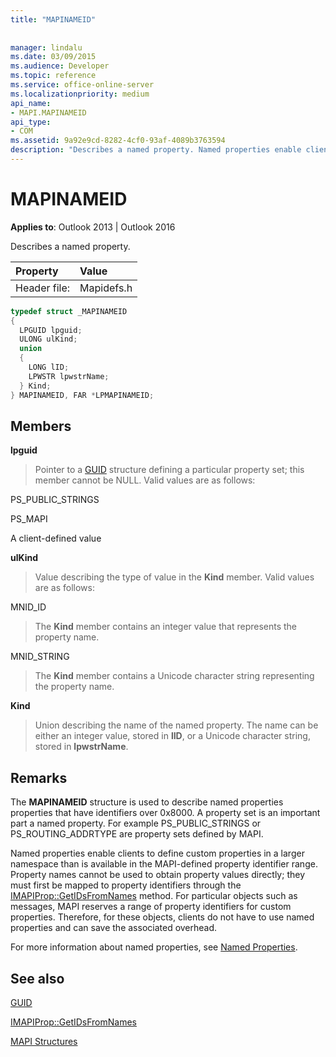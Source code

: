 ```yaml
---
title: "MAPINAMEID"
 
 
manager: lindalu
ms.date: 03/09/2015
ms.audience: Developer
ms.topic: reference
ms.service: office-online-server
ms.localizationpriority: medium
api_name:
- MAPI.MAPINAMEID
api_type:
- COM
ms.assetid: 9a92e9cd-8282-4cf0-93af-4089b3763594
description: "Describes a named property. Named properties enable clients to define custom properties in a larger namespace than the MAPI-defined property identifier range."
---
```


# MAPINAMEID

  
  
**Applies to**: Outlook 2013 | Outlook 2016 
  
Describes a named property. 
  
|Property |Value |
|:-----|:-----|
|Header file:  <br/> |Mapidefs.h  <br/> |
   
```cpp
typedef struct _MAPINAMEID
{
  LPGUID lpguid;
  ULONG ulKind;
  union
  {
    LONG lID;
    LPWSTR lpwstrName;
  } Kind;
} MAPINAMEID, FAR *LPMAPINAMEID;

```

## Members

 **lpguid**
  
> Pointer to a [GUID](guid.md) structure defining a particular property set; this member cannot be NULL. Valid values are as follows: 
    
PS_PUBLIC_STRINGS
  
> 
    
PS_MAPI
  
> 
    
A client-defined value
  
> 
    
 **ulKind**
  
> Value describing the type of value in the **Kind** member. Valid values are as follows: 
    
MNID_ID 
  
> The **Kind** member contains an integer value that represents the property name. 
    
MNID_STRING 
  
> The **Kind** member contains a Unicode character string representing the property name. 
    
 **Kind**
  
> Union describing the name of the named property. The name can be either an integer value, stored in **lID**, or a Unicode character string, stored in **lpwstrName**.
    
## Remarks

The **MAPINAMEID** structure is used to describe named properties properties that have identifiers over 0x8000. A property set is an important part a named property. For example PS_PUBLIC_STRINGS or PS_ROUTING_ADDRTYPE are property sets defined by MAPI. 
  
Named properties enable clients to define custom properties in a larger namespace than is available in the MAPI-defined property identifier range. Property names cannot be used to obtain property values directly; they must first be mapped to property identifiers through the [IMAPIProp::GetIDsFromNames](imapiprop-getidsfromnames.md) method. For particular objects such as messages, MAPI reserves a range of property identifiers for custom properties. Therefore, for these objects, clients do not have to use named properties and can save the associated overhead. 
  
For more information about named properties, see [Named Properties](mapi-named-properties.md).
  
## See also



[GUID](guid.md)
  
[IMAPIProp::GetIDsFromNames](imapiprop-getidsfromnames.md)


[MAPI Structures](mapi-structures.md)

